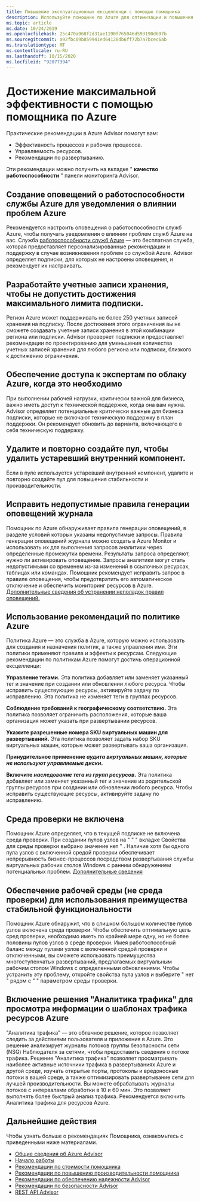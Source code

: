 ```yaml
---
title: Повышение эксплуатационных ексцелленци с помощью помощника
description: Используйте помощник по Azure для оптимизации и повышения эффективности работы ваших подписок Azure.
ms.topic: article
ms.date: 10/24/2019
ms.openlocfilehash: 25c470a968f2d31ae1190f765046d593190d697b
ms.sourcegitcommit: a92fbc09b859941ed64128db6ff72b7a7bcec6ab
ms.translationtype: MT
ms.contentlocale: ru-RU
ms.lasthandoff: 10/15/2020
ms.locfileid: "92077394"
---
```

# <a name="achieve-operational-excellence-by-using-azure-advisor"></a>Достижение максимальной эффективности с помощью помощника по Azure

Практические рекомендации в Azure Advisor помогут вам: 
- Эффективность процессов и рабочих процессов.
- Управляемость ресурсов.
- Рекомендации по развертыванию. 

Эти рекомендации можно получить на вкладке " **качество работоспособности** " панели мониторинга Advisor.

## <a name="create-azure-service-health-alerts-to-be-notified-when-azure-problems-affect-you"></a>Создание оповещений о работоспособности службы Azure для уведомления о влиянии проблем Azure

Рекомендуется настроить оповещения о работоспособности служб Azure, чтобы получать уведомления о влиянии проблем служб Azure на вас. Служба [работоспособности служб Azure](https://azure.microsoft.com/features/service-health/) — это бесплатная служба, которая предоставляет персонализированные рекомендации и поддержку в случае возникновения проблем со службой Azure. Advisor определяет подписки, для которых не настроены оповещения, и рекомендует их настраивать.


## <a name="design-your-storage-accounts-to-prevent-reaching-the-maximum-subscription-limit"></a>Разработайте учетные записи хранения, чтобы не допустить достижения максимального лимита подписки.

Регион Azure может поддерживать не более 250 учетных записей хранения на подписку. После достижения этого ограничения вы не сможете создавать учетные записи хранения в этой комбинации региона или подписки. Advisor проверяет подписки и предоставляет рекомендации по проектированию для уменьшения количества учетных записей хранения для любого региона или подписки, близкого к достижению ограничения.

## <a name="ensure-you-have-access-to-azure-cloud-experts-when-you-need-it"></a>Обеспечение доступа к экспертам по облаку Azure, когда это необходимо

При выполнении рабочей нагрузки, критически важной для бизнеса, важно иметь доступ к технической поддержке, когда она вам нужна. Advisor определяет потенциальные критически важные для бизнеса подписки, которые не включают техническую поддержку в план поддержки. Он рекомендует обновить до варианта, включающего в себя техническую поддержку.

## <a name="delete-and-re-create-your-pool-to-remove-a-deprecated-internal-component"></a>Удалите и повторно создайте пул, чтобы удалить устаревший внутренний компонент.

Если в пуле используется устаревший внутренний компонент, удалите и повторно создайте пул для повышения стабильности и производительности.

## <a name="repair-invalid-log-alert-rules"></a>Исправить недопустимые правила генерации оповещений журнала

Помощник по Azure обнаруживает правила генерации оповещений, в разделе условий которых указаны недопустимые запросы. Правила генерации оповещений журнала можно создать в Azure Monitor и использовать их для выполнения запросов аналитики через определенные промежутки времени. Результаты запроса определяют, нужно ли активировать оповещение. Запросы аналитики могут стать недопустимыми со временем из-за изменений в ссылочных ресурсах, таблицах или командах. Помощник рекомендует исправить запрос в правиле оповещения, чтобы предотвратить его автоматическое отключение и обеспечить мониторинг ресурсов в Azure. [Дополнительные сведения об устранении неполадок правил оповещений.](../azure-monitor/platform/alerts-troubleshoot-log.md)

## <a name="use-azure-policy-recommendations"></a>Использование рекомендаций по политике Azure

Политика Azure — это служба в Azure, которую можно использовать для создания и назначения политик, а также управления ими. Эти политики применяют правила и эффекты к ресурсам. Следующие рекомендации по политикам Azure помогут достичь операционной ексцелленци: 

**Управление тегами.** Эта политика добавляет или заменяет указанный тег и значение при создании или обновлении любого ресурса. Чтобы исправить существующие ресурсы, активируйте задачу по исправлению. Эта политика не изменяет теги в группах ресурсов.

**Соблюдение требований к географическому соответствию.** Эта политика позволяет ограничить расположения, которые ваша организация может указать при развертывании ресурсов. 

**Укажите разрешенные номера SKU виртуальных машин для развертываний.** Эта политика позволяет задать набор SKU виртуальных машин, которые может развертывать ваша организация.

**Принудительное применение *аудита виртуальных машин, которые не используют управляемые диски*.**

**Включите *наследование тега из групп ресурсов*.** Эта политика добавляет или заменяет указанный тег и значение из родительской группы ресурсов при создании или обновлении любого ресурса. Чтобы исправить существующие ресурсы, активируйте задачу по исправлению.

## <a name="no-validation-environment-enabled"></a>Среда проверки не включена
Помощник Azure определяет, что в текущей подписке не включена среда проверки. При создании пулов узлов на \" \" \" вкладке Свойства для среды проверки выбрано значение нет \" . Наличие хотя бы одного пула узлов с включенной средой проверки обеспечивает непрерывность бизнес-процессов посредством развертывания службы виртуальных рабочих столов Windows с ранним обнаружением потенциальных проблем. [Дополнительные сведения](../virtual-desktop/create-validation-host-pool.md)

## <a name="ensure-production-non-validation-environment-to-benefit-from-stable-functionality"></a>Обеспечение рабочей среды (не среда проверки) для использования преимущества стабильной функциональности
Помощник Azure обнаружит, что в слишком большом количестве пулов узлов включена среда проверки. Чтобы обеспечить оптимальную цель сред проверки, необходимо иметь по крайней мере одну, но не более половины пулов узлов в среде проверки. Имея работоспособный баланс между пулами узлов с включенной средой проверки и отключенными, вы сможете использовать преимущества многоступенчатых развертываний, предлагаемых виртуальным рабочим столом Windows с определенными обновлениями. Чтобы устранить эту проблему, откройте свойства пула узлов и выберите \" нет \" рядом с \" \" параметром среды проверки.

## <a name="enable-traffic-analytics-to-view-insights-into-traffic-patterns-across-azure-resources"></a>Включение решения "Аналитика трафика" для просмотра информации о шаблонах трафика ресурсов Azure
"Аналитика трафика" — это облачное решение, которое позволяет следить за действиями пользователя и приложения в Azure. Это решение анализирует журналы потоков группы безопасности сети (NSG) Наблюдателя за сетями, чтобы предоставить сведения о потоке трафика. Решение "Аналитика трафика" позволяет просматривать наиболее активные источники трафика в развертываниях Azure и другой среде, изучать открытые порты, протоколы и вредоносные потоки в вашей среде, а также оптимизировать развертывание сети для лучшей производительности. Вы можете обрабатывать журналы потоков с интервалами обработки в 10 и 60 мин. Это позволяет выполнять более быстрый анализ трафика. Рекомендуется включить Аналитика трафика для ресурсов Azure. 


## <a name="next-steps"></a>Дальнейшие действия

Чтобы узнать больше о рекомендациях Помощника, ознакомьтесь с приведенными ниже материалами.
* [Общие сведения об Azure Advisor](advisor-overview.md)
* [Начало работы](advisor-get-started.md)
* [Рекомендации по стоимости помощника](advisor-cost-recommendations.md)
* [Рекомендации по повышению производительности помощника](advisor-performance-recommendations.md)
* [Рекомендации по обеспечению надежности Advisor](advisor-high-availability-recommendations.md)
* [Рекомендации по безопасности Advisor](advisor-security-recommendations.md)
* [REST API Advisor](/rest/api/advisor/)